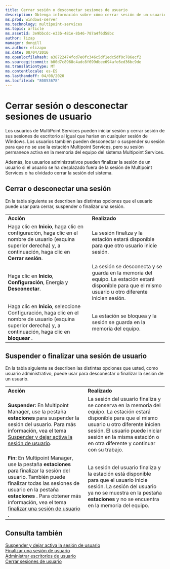 ```yaml
---
title: Cerrar sesión o desconectar sesiones de usuario
description: Obtenga información sobre cómo cerrar sesión de un usuario manualmente
ms.prod: windows-server
ms.technology: multipoint-services
ms.topic: article
ms.assetid: 3e9bbcdc-e33b-481e-8b46-787a4f6d58bc
author: lizap
manager: dongill
ms.author: elizapo
ms.date: 08/04/2016
ms.openlocfilehash: a38722474fcd7e0fc346c5df1edc5df0c786ecf2
ms.sourcegitcommit: b00d7c8968c4adc8f699dbee694afe6ed36bc9de
ms.translationtype: MT
ms.contentlocale: es-ES
ms.lasthandoff: 04/08/2020
ms.locfileid: "80853678"
---
```

# <a name="log-off-or-disconnect-user-sessions"></a>Cerrar sesión o desconectar sesiones de usuario
Los usuarios de MultiPoint Services pueden iniciar sesión y cerrar sesión de sus sesiones de escritorio al igual que harían en cualquier sesión de Windows. Los usuarios también pueden desconectar o suspender su sesión para que no se use la estación Multipoint Services, pero su sesión permanece activa en la memoria del equipo del sistema Multipoint Services.  
  
Además, los usuarios administrativos pueden finalizar la sesión de un usuario si el usuario se ha desplazado fuera de la sesión de Multipoint Services o ha olvidado cerrar la sesión del sistema.  
  
## <a name="logging-off-or-disconnecting-a-session"></a>Cerrar o desconectar una sesión  
En la tabla siguiente se describen las distintas opciones que el usuario puede usar para cerrar, suspender o finalizar una sesión.  
  
|||  
|-|-|  
|**Acción**|**Realizado**|  
|Haga clic en **Inicio**, haga clic en configuración, haga clic en el nombre de usuario (esquina superior derecha) y, a continuación, haga clic en **Cerrar sesión**.|La sesión finaliza y la estación estará disponible para que otro usuario inicie sesión.|  
|Haga clic en **Inicio**, **Configuración**, Energía y **Desconectar**.|La sesión se desconecta y se guarda en la memoria del equipo. La estación estará disponible para que el mismo usuario u otro diferente inicien sesión.|  
|Haga clic en **Inicio**, seleccione Configuración, haga clic en el nombre de usuario (esquina superior derecha) y, a continuación, haga clic en **bloquear** .|La estación se bloquea y la sesión se guarda en la memoria del equipo.|  
  
## <a name="suspending-or-ending-a-users-session"></a>Suspender o finalizar una sesión de usuario  
En la tabla siguiente se describen las distintas opciones que usted, como usuario administrativo, puede usar para desconectar o finalizar la sesión de un usuario.  
  
|||  
|-|-|  
|**Acción**|**Realizado**|  
|**Suspender:** En Multipoint Manager, use la pestaña **estaciones** para suspender la sesión del usuario. Para más información, vea el tema [Suspender y dejar activa la sesión de usuario](Suspend-and-Leave-User-Session-Active.md).|La sesión del usuario finaliza y se conserva en la memoria del equipo. La estación estará disponible para que el mismo usuario u otro diferente inicien sesión. El usuario puede iniciar sesión en la misma estación o en otra diferente y continuar con su trabajo.|  
|**Fin:** En Multipoint Manager, use la pestaña **estaciones** para finalizar la sesión del usuario. También puede finalizar todas las sesiones de usuario en la pestaña **estaciones** . Para obtener más información, vea el tema [finalizar una sesión de usuario](End-a-User-Session.md) .|La sesión del usuario finaliza y la estación está disponible para que el usuario inicie sesión. La sesión del usuario ya no se muestra en la pestaña **estaciones** y no se encuentra en la memoria del equipo.|  
  
## <a name="see-also"></a>Consulta también  
[Suspender y dejar activa la sesión de usuario](Suspend-and-Leave-User-Session-Active.md)  
[Finalizar una sesión de usuario](End-a-User-Session.md)  
[Administrar escritorios de usuario](manage-user-desktops-using-multipoint-dashboard.md)  
[Cerrar sesiones de usuario](Log-Off-User-Sessions.md)    